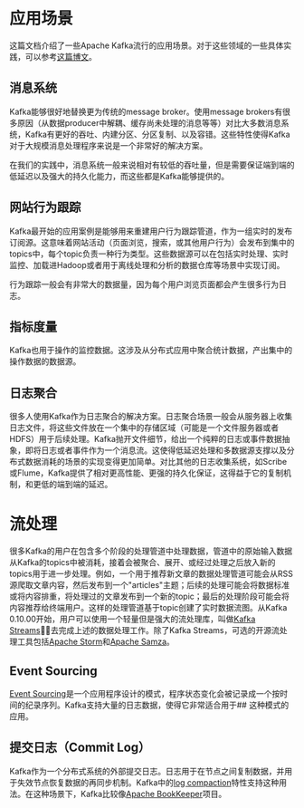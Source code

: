 # 应用场景

这篇文档介绍了一些Apache Kafka流行的应用场景。对于这些领域的一些具体实践，可以参考[这篇博文](https://engineering.linkedin.com/distributed-systems/log-what-every-software-engineer-should-know-about-real-time-datas-unifying)。

## 消息系统

Kafka能够很好地替换更为传统的message broker。使用message brokers有很多原因（从数据producer中解耦、缓存尚未处理的消息等等）对比大多数消息系统，Kafka有更好的吞吐、内建分区、分区复制、以及容错。这些特性使得Kafka对于大规模消息处理程序来说是一个非常好的解决方案。

在我们的实践中，消息系统一般来说相对有较低的吞吐量，但是需要保证端到端的低延迟以及强大的持久化能力，而这些都是Kafka能够提供的。

## 网站行为跟踪

Kafka最开始的应用案例是能够用来重建用户行为跟踪管道，作为一组实时的发布订阅源。这意味着网站活动（页面浏览，搜索，或其他用户行为）会发布到集中的topics中，每个topic负责一种行为类型。这些数据源可以在包括实时处理、实时监控、加载进Hadoop或者用于离线处理和分析的数据仓库等场景中实现订阅。

行为跟踪一般会有非常大的数据量，因为每个用户浏览页面都会产生很多行为日志。

## 指标度量

Kafka也用于操作的监控数据。这涉及从分布式应用中聚合统计数据，产出集中的操作数据的数据源。

## 日志聚合

很多人使用Kafka作为日志聚合的解决方案。日志聚合场景一般会从服务器上收集日志文件，将这些文件放在一个集中的存储区域（可能是一个文件服务器或者HDFS）用于后续处理。Kafka抛开文件细节，给出一个纯粹的日志或事件数据抽象，即将日志或者事件作为一个消息流。这使得低延迟处理和多数据源支撑以及分布式数据消耗的场景的实现变得更加简单。对比其他的日志收集系统，如Scribe或Flume，Kafka提供了相对更高性能、更强的持久化保证，这得益于它的复制机制，和更低的端到端的延迟。

# 流处理

很多Kafka的用户在包含多个阶段的处理管道中处理数据，管道中的原始输入数据从Kafka的topics中被消耗，接着会被聚合、展开、或经过处理之后放入新的topics用于进一步处理。例如，一个用于推荐新文章的数据处理管道可能会从RSS源爬取文章内容，然后发布到一个"articles"主题；后续的处理可能会将数据标准或将内容排重，将处理过的文章发布到一个新的topic；最后的处理阶段可能会将内容推荐给终端用户。这样的处理管道基于topic创建了实时数据流图。从Kafka 0.10.00开始，用户可以使用一个轻量但是强大的流处理库，叫做[Kafka Streams](http://kafka.apache.org/documentation.html#streams_overview)，去完成上述的数据处理工作。除了Kafka Streams，可选的开源流处理工具包括[Apache Storm](https://storm.apache.org/)和[Apache Samza](http://samza.apache.org/)。

## Event Sourcing

[Event Sourcing](http://martinfowler.com/eaaDev/EventSourcing.html)是一个应用程序设计的模式，程序状态变化会被记录成一个按时间的纪录序列。Kafka支持大量的日志数据，使得它非常适合用于## 这种模式的应用。

## 提交日志（Commit Log）

Kafka作为一个分布式系统的外部提交日志。日志用于在节点之间复制数据，并用于失效节点恢复数据的再同步机制。Kafka中的[log compaction](http://kafka.apache.org/documentation.html#compaction)特性支持这种用法。在这种场景下，Kafka比较像[Apache BookKeeper](http://zookeeper.apache.org/bookkeeper/)项目。

